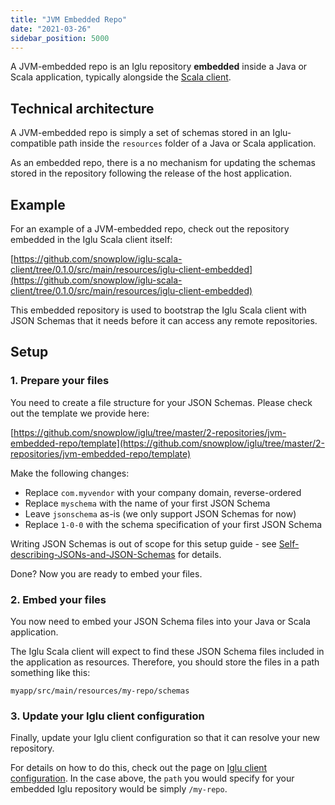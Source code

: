 ```yaml
---
title: "JVM Embedded Repo"
date: "2021-03-26"
sidebar_position: 5000
---
```


A JVM-embedded repo is an Iglu repository **embedded** inside a Java or Scala application, typically alongside the [Scala client](/docs/modeling-your-data/analytics-sdk/analytics-sdk-scala/index.md).

## [](https://github.com/snowplow/iglu/wiki/JVM-embedded-repo#technical-architecture)Technical architecture

A JVM-embedded repo is simply a set of schemas stored in an Iglu-compatible path inside the `resources` folder of a Java or Scala application.

As an embedded repo, there is a no mechanism for updating the schemas stored in the repository following the release of the host application.

## [](https://github.com/snowplow/iglu/wiki/JVM-embedded-repo#example)Example

For an example of a JVM-embedded repo, check out the repository embedded in the Iglu Scala client itself:

[https://github.com/snowplow/iglu-scala-client/tree/0.1.0/src/main/resources/iglu-client-embedded](https://github.com/snowplow/iglu-scala-client/tree/0.1.0/src/main/resources/iglu-client-embedded)

This embedded repository is used to bootstrap the Iglu Scala client with JSON Schemas that it needs before it can access any remote repositories.

## [](https://github.com/snowplow/iglu/wiki/JVM-embedded-repo#setup)Setup

### [](https://github.com/snowplow/iglu/wiki/JVM-embedded-repo-setup#1-prepare-your-files)1\. Prepare your files

You need to create a file structure for your JSON Schemas. Please check out the template we provide here:

[https://github.com/snowplow/iglu/tree/master/2-repositories/jvm-embedded-repo/template](https://github.com/snowplow/iglu/tree/master/2-repositories/jvm-embedded-repo/template)

Make the following changes:

- Replace `com.myvendor` with your company domain, reverse-ordered
- Replace `myschema` with the name of your first JSON Schema
- Leave `jsonschema` as-is (we only support JSON Schemas for now)
- Replace `1-0-0` with the schema specification of your first JSON Schema

Writing JSON Schemas is out of scope for this setup guide - see [Self-describing-JSONs-and-JSON-Schemas](/docs/pipeline-components-and-applications/iglu/common-architecture/self-describing-json-schemas/index.md) for details.

Done? Now you are ready to embed your files.

### [](https://github.com/snowplow/iglu/wiki/JVM-embedded-repo-setup#2-embed-your-files)2\. Embed your files

You now need to embed your JSON Schema files into your Java or Scala application.

The Iglu Scala client will expect to find these JSON Schema files included in the application as resources. Therefore, you should store the files in a path something like this:

```
myapp/src/main/resources/my-repo/schemas
```

### [](https://github.com/snowplow/iglu/wiki/JVM-embedded-repo-setup#3-update-your-iglu-client-configuration)3\. Update your Iglu client configuration

Finally, update your Iglu client configuration so that it can resolve your new repository.

For details on how to do this, check out the page on [Iglu client configuration](/docs/pipeline-components-and-applications/iglu/iglu-resolver/index.md). In the case above, the `path` you would specify for your embedded Iglu repository would be simply `/my-repo`.
